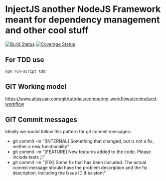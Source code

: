 # InjectJS another NodeJS Framework meant for dependency management and other cool stuff

[![Build Status](https://travis-ci.org/CodingDonuts/injectjs.svg?branch=master)](https://travis-ci.org/CodingDonuts/injectjs) [![Coverage Status](https://coveralls.io/repos/CodingDonuts/injectjs/badge.svg?branch=develop&service=github)](https://coveralls.io/github/CodingDonuts/injectjs?branch=develop)

## For TDD use
`npm run-script tdd`

## GIT Working model
https://www.atlassian.com/git/tutorials/comparing-workflows/centralized-workflow

## GIT Commit messages
 Ideally we would follow this pattern for git commit messages:
- git commit -m "[INTERNAL] Something that changed, but is not a fix, neither a new functionality"
- git commit -m "[FEATURE] New features added to the code. Please include tests ;)"
- git commit -m "[FIX] Some fix that has been included. The actual commit message should have the problem description and the fix description. Including the Issue ID if existent"
